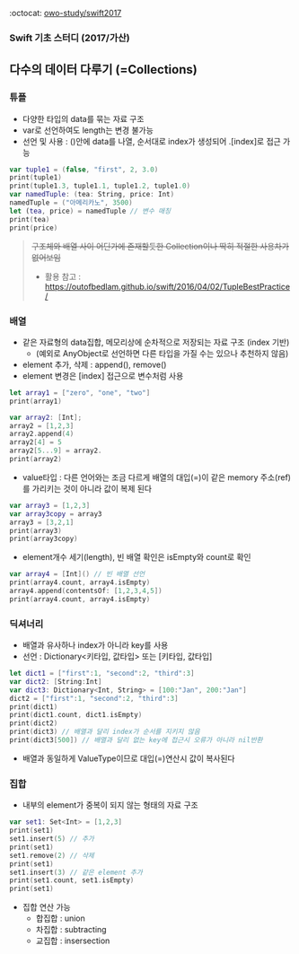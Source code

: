 :octocat: [owo-study/swift2017](https://github.com/owo-study/swift2017)
### Swift 기초 스터디 (2017/가산)

## 다수의 데이터 다루기 (=Collections)

### 튜플
- 다양한 타입의 data를 묶는 자료 구조
- var로 선언하여도 length는 변경 불가능
- 선언 및 사용 : ()안에 data를 나열, 순서대로 index가 생성되어 .[index]로 접근 가능

```swift
var tuple1 = (false, "first", 2, 3.0)
print(tuple1)
print(tuple1.3, tuple1.1, tuple1.2, tuple1.0)
var namedTuple: (tea: String, price: Int)
namedTuple = ("아메리카노", 3500)
let (tea, price) = namedTuple // 변수 매칭
print(tea)
print(price)
```
> ~~구조체와 배열 사이 어딘가에 존재할듯한 Collection이나 딱히 적절한 사용차가 없어보임~~
> - 활용 참고 : https://outofbedlam.github.io/swift/2016/04/02/TupleBestPractice/


### 배열
- 같은 자료형의 data집합, 메모리상에 순차적으로 저장되는 자료 구조 (index 기반)
  - (예외로 AnyObject로 선언하면 다른 타입을 가질 수는 있으나 추천하지 않음)
- element 추가, 삭제 : append(), remove()
- element 변경은 [index] 접근으로 변수처럼 사용

```swift
let array1 = ["zero", "one", "two"]
print(array1)

var array2: [Int];
array2 = [1,2,3]
array2.append(4)
array2[4] = 5
array2[5...9] = array2.
print(array2)
```
- value타입 : 다른 언어와는 조금 다르게 배열의 대입(=)이 같은 memory 주소(ref)를 가리키는 것이 아니라 값이 복제 된다

```swift
var array3 = [1,2,3]
var array3copy = array3
array3 = [3,2,1]
print(array3)
print(array3copy)
```
- element개수 세기(length), 빈 배열 확인은 isEmpty와 count로 확인

```swift
var array4 = [Int]() // 빈 배열 선언
print(array4.count, array4.isEmpty)
array4.append(contentsOf: [1,2,3,4,5])
print(array4.count, array4.isEmpty)
```

### 딕셔너리
- 배열과 유사하나 index가 아니라 key를 사용
- 선언 : Dictionary<키타입, 값타입> 또는 [키타입, 값타입]

```swift
let dict1 = ["first":1, "second":2, "third":3]
var dict2: [String:Int]
var dict3: Dictionary<Int, String> = [100:"Jan", 200:"Jan"]
dict2 = ["first":1, "second":2, "third":3]
print(dict1)
print(dict1.count, dict1.isEmpty)
print(dict2)
print(dict3) // 배열과 달리 index가 순서를 지키지 않음
print(dict3[500]) // 배열과 달리 없는 key에 접근시 오류가 아니라 nil반환
```
- 배열과 동일하게 ValueType이므로 대입(=)연산시 값이 복사된다


### 집합
- 내부의 element가 중복이 되지 않는 형태의 자료 구조

```swift
var set1: Set<Int> = [1,2,3]
print(set1)
set1.insert(5) // 추가
print(set1)
set1.remove(2) // 삭제
print(set1)
set1.insert(3) // 같은 element 추가
print(set1.count, set1.isEmpty)
print(set1)
```
- 집합 연산 가능
  - 합집합 : union
  - 차집합 : subtracting
  - 교집합 : insersection

